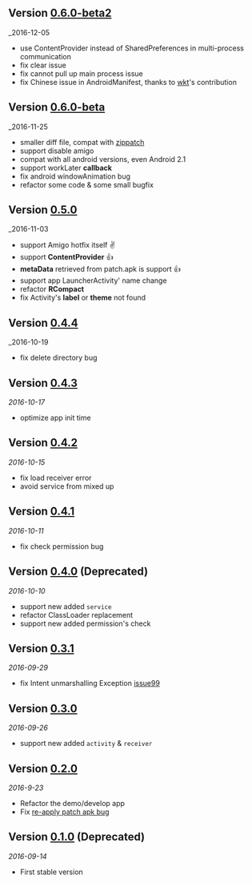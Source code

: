 ## Version [0.6.0-beta2](https://github.com/eleme/Amigo/releases/tag/v0.6.0-beta2)
_2016-12-05
* use ContentProvider instead of SharedPreferences in multi-process communication
* fix clear issue
* fix cannot pull up main process issue
* fix Chinese issue in AndroidManifest, thanks to [wkt](https://github.com/wkt)'s contribution

## Version [0.6.0-beta](https://github.com/eleme/Amigo/releases/tag/v0.6.0-beta)
_2016-11-25
* smaller diff file, compat with [zippatch](https://github.com/eleme/bspatch#usage)
* support disable amigo
* compat with all android versions, even Android 2.1
* support workLater **callback**
* fix android windowAnimation bug
* refactor some code & some small bugfix

## Version [0.5.0](https://github.com/eleme/Amigo/releases/tag/v0.5.0)
_2016-11-03
* support Amigo hotfix itself :v:
* support **ContentProvider** :+1:
* **metaData** retrieved from patch.apk is support :+1:
* support app LauncherActivity' name change
* refactor **RCompact**
* fix Activity's **label** or **theme** not found

## Version [0.4.4](https://github.com/eleme/Amigo/releases/tag/v0.4.4)
_2016-10-19
* fix delete directory bug

## Version [0.4.3](https://github.com/eleme/Amigo/releases/tag/v0.4.3)
_2016-10-17_
* optimize app init time

## Version [0.4.2](https://github.com/eleme/Amigo/releases/tag/v0.4.2)
_2016-10-15_
* fix load receiver error
* avoid service from mixed up

## Version [0.4.1](https://github.com/eleme/Amigo/releases/tag/v0.4.1)
_2016-10-11_
* fix check permission bug

## Version [0.4.0](https://github.com/eleme/Amigo/releases/tag/v0.4.0) (Deprecated)

_2016-10-10_

* support new added `service`
* refactor ClassLoader replacement
* support new added permission's check

## Version [0.3.1](https://github.com/eleme/Amigo/releases/tag/v0.3.1)

_2016-09-29_

* fix Intent unmarshalling Exception [issue99](https://github.com/eleme/Amigo/issues/99)

## Version [0.3.0](https://github.com/eleme/Amigo/releases/tag/v0.3.0)

_2016-09-26_

* support new added `activity` & `receiver`

## Version [0.2.0](https://github.com/eleme/Amigo/releases/tag/v0.2.0)

_2016-9-23_

* Refactor the demo/develop app
* Fix [re-apply patch apk bug](https://github.com/eleme/Amigo/issues/73)

## Version [0.1.0](https://github.com/eleme/Amigo/releases/tag/v0.1.0) (Deprecated)

_2016-09-14_

* First stable version
